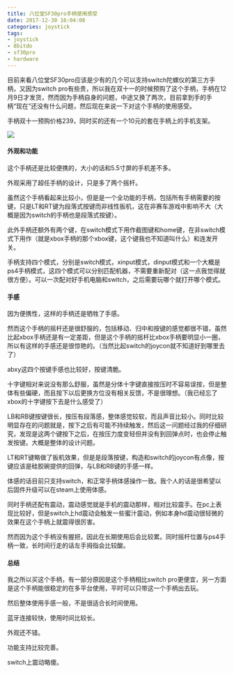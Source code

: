 ```yaml
---
title: 八位堂SF30pro手柄使用感受
date: 2017-12-30 16:04:08
categories: joystick
tags: 
- joystick
- 8bitdo
- sf30pro
- hardware
---
```

目前来看八位堂SF30pro应该是少有的几个可以支持switch陀螺仪的第三方手柄，又因为switch pro有些贵，所以我在双十一的时候预购了这个手柄，手柄在12月9日才发货，然而因为手柄自身的问题，中途又换了两次，目前拿到手的手柄“现在”还没有什么问题，然后现在来说一下对这个手柄的使用感受。<!--more-->

手柄双十一预购价格239，同时买的还有一个10元的套在手柄上的手机支架。

![](http://7xsaq2.com1.z0.glb.clouddn.com/img/8bitdogamepad.jpg)

#### 外观和功能

这个手柄还是比较便携的，大小的话和5.5寸屏的手机差不多。

外观采用了超任手柄的设计，只是多了两个摇杆。

虽然这个手柄看起来比较小，但是是一个全功能的手柄，包括所有手柄需要的按键，只是LT和RT键为段落式按键而非线性扳机，这在非赛车游戏中影响不大（大概是因为switch的手柄也是段落式按键）。

此外手柄还额外有两个键，在switch模式下用作截图键和home键，在非switch模式下用作（就是xbox手柄的那个xbox键，这个键我也不知道叫什么）和连发开关。

手柄支持四个模式，分别是switch模式，xinput模式，dinput模式和一个大概是ps4手柄模式，这四个模式可以分别匹配机器，不需要重新配对（这一点我觉得就很方便）。可以一次配对好手机电脑和switch，之后需要玩哪个就打开哪个模式。

#### 手感

因为便携性，这样的手柄还是牺牲了手感。

然而这个手柄的摇杆还是很舒服的，包括移动、归中和按键的感觉都很不错，虽然比起xbox手柄还是有一定差距，但是这个手柄的摇杆比xbox手柄要明显小一圈，所以有这样的手感还是很惊艳的。（当然比起switch的joycon就不知道好到哪里去了）

abxy这四个按键手感也比较好，按键清脆。

十字键相对来说没有那么舒服，虽然是分体十字键直接按压时不容易误按，但是整体有些偏硬，而且按下以后更换方位没有相关反馈，不是很理想。（我已经忘了xbox的十字键按下去是什么感受了）

LB和RB键按键很长，按压有段落感，整体感觉较软，而且声音比较小。同时比较明显存在的问题就是，按下之后有可能不持续触发，然后这一问题经过我的仔细研究，发现是这两个键按下之后，在按压力度变轻但并没有到回弹点时，也会停止触发按键。大概是整体的设计问题。

LT和RT键略做了扳机效果，但是是段落按键，构造和switch的joycon有点像，按键应该是硅胶碗提供的回弹，与LB和RB键的手感一样。

体感的话目前只支持switch，和正常手柄体感操作一致。我个人的话是很希望以后固件升级可以在steam上使用体感。

同时手柄还配有震动，震动感觉就是手机的震动那样，相对比较震手。在pc上表现比较好，但是switch上hd震动会触发一些蜜汁震动，例如本身hd震动很轻微的效果在这个手柄上就震得很厉害。

然而因为这个手柄没有握把，因此在长期使用后会比较累。同时摇杆位置与ps4手柄一致，长时间行走的话左手拇指会比较酸。


#### 总结

我之所以买这个手柄，有一部分原因是这个手柄相比switch pro更便宜，另一方面是这个手柄能很稳定的在多平台使用，平时可以只带这一个手柄出去玩。

然后整体使用手感一般，不是很适合长时间使用。

蓝牙连接较快，使用时间比较长。

外观还不错。

功能支持比较完善。

switch上震动略傻。
